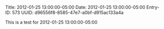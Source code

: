 Title: 2012-01-25 13:00:00-05:00
Date: 2012-01-25 13:00:00-05:00
Entry-ID: 573
UUID: d96556f8-8585-47e7-a0bf-d915ac133a4a

This is a test for 2012-01-25 13:00:00-05:00
